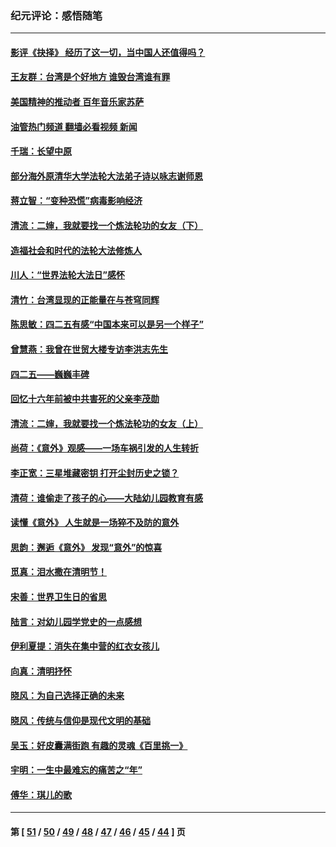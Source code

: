 ### 纪元评论：感悟随笔
---
#### [影评《抉择》 经历了这一切，当中国人还值得吗？](../../pages/nsc1035/n12983029.md?05290330) 
#### [王友群：台湾是个好地方 谁毁台湾谁有罪](../../pages/nsc1035/n12977761.md?05290330) 
#### [美国精神的推动者 百年音乐家苏萨](../../pages/nsc1035/n12974542.md?05290330) 
#### [油管热门频道 翻墙必看视频 新闻](ok?05290330)
#### [千瑞：长望中原](../../pages/nsc1035/n12976554.md?05290330) 
#### [部分海外原清华大学法轮大法弟子诗以咏志谢师恩](../../pages/nsc1035/n12957723.md?05290330) 
#### [蒋立智：“变种恐慌”病毒影响经济](../../pages/nsc1035/n12955438.md?05290330) 
#### [清流：二婶，我就要找一个炼法轮功的女友（下）](../../pages/nsc1035/n12953189.md?05290330) 
#### [造福社会和时代的法轮大法修炼人](../../pages/nsc1035/n12944018.md?05290330) 
#### [川人：“世界法轮大法日”感怀](../../pages/nsc1035/n12932771.md?05290330) 
#### [清竹：台湾显现的正能量在与苍穹同辉](../../pages/nsc1035/n12928084.md?05290330) 
#### [陈思敏：四二五有感“中国本来可以是另一个样子”](../../pages/nsc1035/n12902318.md?05290330) 
#### [曾慧燕：我曾在世贸大楼专访李洪志先生](../../pages/nsc1035/n12898729.md?05290330) 
#### [四二五——巍巍丰碑](../../pages/nsc1035/n12893609.md?05290330) 
#### [回忆十六年前被中共害死的父亲李茂勋](../../pages/nsc1035/n12880270.md?05290330) 
#### [清流：二婶，我就要找一个炼法轮功的女友（上）](../../pages/nsc1035/n12879174.md?05290330) 
#### [尚荷：《意外》观感——一场车祸引发的人生转折](../../pages/nsc1035/n12877867.md?05290330) 
#### [李正宽：三星堆藏密钥 打开尘封历史之锁？](../../pages/nsc1035/n12877650.md?05290330) 
#### [清荷：谁偷走了孩子的心——大陆幼儿园教育有感](../../pages/nsc1035/n12871130.md?05290330) 
#### [读懂《意外》 人生就是一场猝不及防的意外](../../pages/nsc1035/n12869689.md?05290330) 
#### [思韵：邂逅《意外》 发现“意外”的惊喜](../../pages/nsc1035/n12862144.md?05290330) 
#### [觅真：泪水撒在清明节！](../../pages/nsc1035/n12857953.md?05290330) 
#### [宋善：世界卫生日的省思](../../pages/nsc1035/n12855911.md?05290330) 
#### [陆言：对幼儿园学党史的一点感想](../../pages/nsc1035/n12851128.md?05290330) 
#### [伊利夏提：消失在集中营的红衣女孩儿](../../pages/nsc1035/n12848360.md?05290330) 
#### [向真：清明抒怀](../../pages/nsc1035/n12848172.md?05290330) 
#### [晓风：为自己选择正确的未来](../../pages/nsc1035/n12778898.md?05290330) 
#### [晓风：传统与信仰是现代文明的基础](../../pages/nsc1035/n12762161.md?05290330) 
#### [吴玉：好皮囊满街跑 有趣的灵魂《百里挑一》](../../pages/nsc1035/n12760835.md?05290330) 
#### [宇明：一生中最难忘的痛苦之“年”](../../pages/nsc1035/n12757663.md?05290330) 
#### [傅华：琪儿的歌](../../pages/nsc1035/n12746849.md?05290330) 

---
#### 第 [ [51](./51.md?05290330) / [50](./50.md?05290330) / [49](./49.md?05290330) / [48](./48.md?05290330) / [47](./47.md?05290330) / [46](./46.md?05290330) / [45](./45.md?05290330) / [44](./44.md?05290330) ] 页
